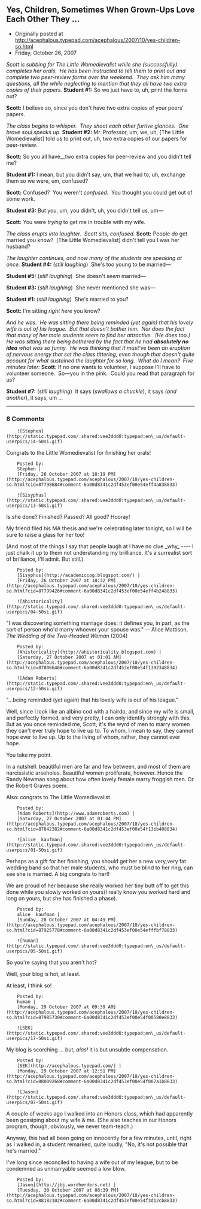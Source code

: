 ## Yes, Children, Sometimes When Grown-Ups Love Each Other They ...

 * Originally posted at http://acephalous.typepad.com/acephalous/2007/10/yes-children-so.html
 * Friday, October 26, 2007



_Scott is subbing for The Little Womedievalist while she (successfully) completes her orals.  He has been instructed to tell them to print out and complete two peer-review forms over the weekend.  They ask him many questions, all the while neglecting to mention that they all have two extra copies of their papers._ 
**Student #1:** So we just have to, uh, print the forms out?

**Scott:** I believe so, since you don't have two extra copies of your peers' papers.

_The class begins to whisper.  They shoot each other furtive glances.  One brave soul speaks up._
**Student #2:** Mr. Professor, um, we, uh, [The Little Womedievalist] told us to print out, uh, two extra copies of our papers for peer-review.

**Scott:** So you all have__two extra copies for peer-review and you didn't tell me?

**Student #1:** I mean, but you didn't say, um, that we had to, uh, exchange them so we were, um, confused?

**Scott:** Confused?  You weren't _confused_.  You thought you could get out of some work.

**Student #3:** But you, um, you didn't, uh, you didn't tell us, um—

**Scott:** You were _trying_ to get me in trouble with my wife.

_The class erupts into laughter.  Scott sits, confused._
**Scott:** People _do_ get married you know?  [The Little Womedievalist] didn't tell you I was her husband? 

_The laughter continues, and now many of the students are speaking at once._
**Student #4:** (_still laughing_)  She's too young to be married—

**Student #5:** (_still laughing_)  She doesn't _seem_ married—

**Student #3:** (_still laughing_)  She never mentioned she was—

**Student #1:** (_still laughing_)  She's married to you?

**Scott:** I'm sitting _right here_ you know?

_And he was.  He was sitting there being reminded (yet again) that his lovely wife is out of his league.  But that doesn't bother him.  Nor does the fact that many of her male students seem to find her attractive.  (He does too.)  He was sitting there being bothered by the fact that he had **absolutely no idea** what was so funny.  He was thinking that it must've been an eruption of nervous energy that set the class tittering, even though that doesn't quite account for what sustained the laughter for so long.  What do I mean?  Five minutes later:_
**Scott:** If no one wants to volunteer, I suppose I'll have to volunteer someone.  So—you in the pink.  Could you read that paragraph for us?

**Student #7:** (_still laughing_)  It says (_swallows a chuckle_), it says (_and another_), it says, um ...
		

* * *

### 8 Comments 

		

                
[]()

	

		![Stephen](http://static.typepad.com/.shared:vee3ddd0:typepad:en\_us/default-userpics/14-50si.gif)
	

	

		

Congrats to the Little Womedievalist for finishing her orals!

	

		Posted by:
		Stephen |
		[Friday, 26 October 2007 at 10:19 PM](http://acephalous.typepad.com/acephalous/2007/10/yes-children-so.html?cid=87798684#comment-6a00d8341c2df453ef00e54eff4a838833)

[]()

	

		![Sisyphus](http://static.typepad.com/.shared:vee3ddd0:typepad:en\_us/default-userpics/13-50si.gif)
	

	

		

Is she done? Finished? Passed? All good? Hooray!

My friend filed his MA thesis and we're celebrating later tonight, so I will be sure to raise a glass for her too!

(And most of the things I say that people laugh at I have no clue \_why\_ ---- I just chalk it up to them not understanding my brilliance. It's a surrealist sort of brilliance, I'll admit. But still.)

	

		Posted by:
		[Sisyphus](http://academiccog.blogspot.com/) |
		[Friday, 26 October 2007 at 10:32 PM](http://acephalous.typepad.com/acephalous/2007/10/yes-children-so.html?cid=87799426#comment-6a00d8341c2df453ef00e54eff4b248833)

[]()

	

		![Ahistoricality](http://static.typepad.com/.shared:vee3ddd0:typepad:en\_us/default-userpics/04-50si.gif)
	

	

		

"I was discovering something marriage does: it defines you, in part, as the sort of person who'd marry whoever your spouse was." -- Alice Mattison, _The Wedding of the Two-Headed Woman_ (2004)

	

		Posted by:
		[Ahistoricality](http://ahistoricality.blogspot.com) |
		[Saturday, 27 October 2007 at 01:01 AM](http://acephalous.typepad.com/acephalous/2007/10/yes-children-so.html?cid=87806646#comment-6a00d8341c2df453ef00e54f1392348834)

[]()

	

		![Adam Roberts](http://static.typepad.com/.shared:vee3ddd0:typepad:en\_us/default-userpics/12-50si.gif)
	

	

		

"...being reminded (yet again) that his lovely wife is out of his league."

Well, since I look like an albino cod with a hairdo, and since my wife is small, and perfectly formed, and very pretty, I can only identify strongly with this.  But as you once reminded me, Scott, it's the wyrd of men to marry women they can't ever truly hope to live up to.  To whom, I mean to say, they cannot hope ever to live up.  Up to the living of whom, rather, they cannot ever hope.

You take my point.

In a nutshell: beautiful men are far and few between, and most of them are narcissistic arseholes.  Beautiful women proliferate, however.  Hence the Randy Newman song about how often lovely female marry froggish men.  Or the Robert Graves poem.

Also: congrats to The Little Womedievalist.

	

		Posted by:
		[Adam Roberts](http://www.adamroberts.com) |
		[Saturday, 27 October 2007 at 01:44 PM](http://acephalous.typepad.com/acephalous/2007/10/yes-children-so.html?cid=87842382#comment-6a00d8341c2df453ef00e54f13bb408834)

[]()

	

		![alice  kaufman](http://static.typepad.com/.shared:vee3ddd0:typepad:en\_us/default-userpics/01-50si.gif)
	

	

		

Perhaps as a gift for her finishing, you should get her a new very,very fat wedding band so that her male students, who must be blind to her ring, can see she is married.  A big congrats to her!!  

We are proud of her because she really worked her tiny butt off to get this done while you slowly worked on yours(I really know you worked hard and long on yours, but she has finished a phase).

	

		Posted by:
		alice  kaufman |
		[Sunday, 28 October 2007 at 04:49 PM](http://acephalous.typepad.com/acephalous/2007/10/yes-children-so.html?cid=87925778#comment-6a00d8341c2df453ef00e54efffbf78833)

[]()

	

		![human](http://static.typepad.com/.shared:vee3ddd0:typepad:en\_us/default-userpics/05-50si.gif)
	

	

		

So you're saying that you aren't hot?

Well, your blog is hot, at least.

At least, I think so!

	

		Posted by:
		human |
		[Monday, 29 October 2007 at 09:39 AM](http://acephalous.typepad.com/acephalous/2007/10/yes-children-so.html?cid=87985730#comment-6a00d8341c2df453ef00e54f00580e8833)

[]()

	

		![SEK](http://static.typepad.com/.shared:vee3ddd0:typepad:en\_us/default-userpics/17-50si.gif)
	

	

		

My blog is scorching ... but, _alas!_ it is but unsubtle compensation.

	

		Posted by:
		[SEK](http://acephalous.typepad.com/) |
		[Monday, 29 October 2007 at 12:51 PM](http://acephalous.typepad.com/acephalous/2007/10/yes-children-so.html?cid=88009268#comment-6a00d8341c2df453ef00e54f007a1b8833)

[]()

	

		![Jason](http://static.typepad.com/.shared:vee3ddd0:typepad:en\_us/default-userpics/07-50si.gif)
	

	

		

A couple of weeks ago I walked into an Honors class, which had apparently been gossiping about my wife & me.  (She also teaches in our Honors program, though, obviously, we never team-teach.)  

Anyway, this had all been going on innocently for a few minutes, until, right as I walked in, a student remarked, quite loudly, "No, it's not possible that he's married."

I've long since reconciled to having a wife out of my league, but to be condemned as unmarryable seemed a low blow. 

	

		Posted by:
		[Jason](http://jbj.wordherders.net) |
		[Tuesday, 30 October 2007 at 08:39 PM](http://acephalous.typepad.com/acephalous/2007/10/yes-children-so.html?cid=88182102#comment-6a00d8341c2df453ef00e54f3d12cb8833)

		

        